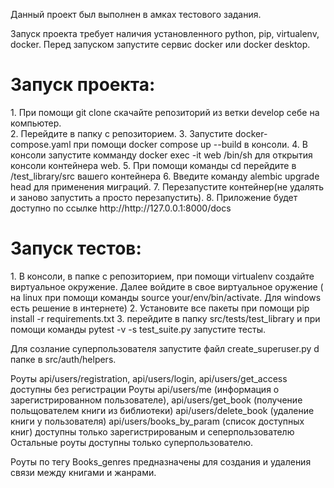 Данный проект был выполнен в амках тестового задания.

Запуск проекта требует наличия установленного python, pip, virtualenv, docker. Перед запуском запустите сервис docker или docker desktop.

<h1>Запуск проекта:</h1>
1. При помощи git clone скачайте репозиторий из ветки develop себе на компьютер.<br>
2. Перейдите в папку с репозиторием.
3. Запустите docker-compose.yaml при помощи docker compose up --build  в консоли.
4. В консоли запустите комманду docker exec -it web /bin/sh для открытия консоли контейнера web.
5. При помощи команды cd перейдите в /test_library/src вашего контейнера
6. Введите команду alembic upgrade head для применения миграций.
7. Перезапустите контейнер(не удалять и заново запустить а просто перезапустить).
8. Приложение будет доступно по ссылке http://http://127.0.0.1:8000/docs

<h1>Запуск тестов:</h1>
1. В консоли, в папке с репозиторием, при помощи virtualenv создайте виртуальное окружение. Далее войдите в свое виртуальное оружение ( на linux при помощи команды source your/env/bin/activatе. Для windows есть решение в интернете)
2. Установите все пакеты при помощи pip install -r requirements.txt
3. перейдите в папку src/tests/test_library и при помощи команды pytest -v -s test_suite.py запустите тесты.


Для созлание суперпользователя запустите файл create_superuser.py d папке в src/auth/helpers.

Роуты api/users/registration, api/users/login, api/users/get_access доступны без регистрации
Роуты api/users/me (информация о зарегистрированном пользователе), api/users/get_book (получение польщователем книги из библиотеки) api/users/delete_book (удаление книги у пользователя) api/users/books_by_param (список доступных книг) доступны только зарегистрированым и сеперпользователю
Остальные роуты доступны только суперпользователю.

Роуты по тегу  Books_genres предназначены для создания и удаления связи между книгами и жанрами.
